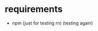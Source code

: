 # requirements

- npm (just for testing rn) (testing again)

<!-- ## how to run -->

<!-- - run build.sh for linux -->

<!-- - run build.bat for windows -->
